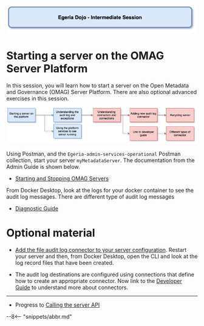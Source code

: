 <!-- SPDX-License-Identifier: CC-BY-4.0 -->
<!-- Copyright Contributors to the ODPi Egeria project 2020. -->

![Blue - Intermediate sessions](egeria-dojo-session-coding-blue-intermediate-session.png)

# Starting a server on the OMAG Server Platform

In this session, you will learn how to start a server on the Open Metadata and Governance (OMAG) Server Platform.
There are also optional advanced exercises in this session.

![Starting Server Content](egeria-dojo-day-1-3-2-1-starting-the-server.png)

Using Postman, and the `Egeria-admin-services-operational` Postman collection, start your server `myMetadataServer`.
The documentation from the Admin Guide is shown below.

* [Starting and Stopping OMAG Servers](/egeria-docs/guides/operations/starting-and-stopping-omag-server)

From Docker Desktop, look at the logs for your docker container to see the audit log messages.
There are different type of audit log messages

* [Diagnostic Guide](/egeria-docs/guides/diagnostic/guide)

# Optional material

* [Add the file audit log connector to your server configuration](/egeria-docs/guides/admin/servers/configuring-a-metadata-access-point/#configure-the-audit-log).
  Restart your server and then, from Docker Desktop, open the CLI and look at the log record files that have been created.
  
* The audit log destinations are configured using connections that define how to create an appropriate connector.
  Now link to the [Developer Guide](/egeria-docs/guides/developer-guide)
  to understand more about connectors.

----
* Progress to [Calling the server API](egeria-dojo-day-1-3-2-2-calling-server-api.md)

--8<-- "snippets/abbr.md"